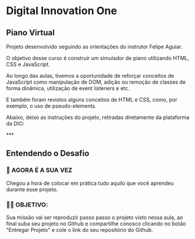 # Digital Innovation One

## Piano Virtual

Projeto desenvolvido seguindo as orientações do instrutor Felipe Aguiar.

O objetivo desse curso é construir um simulador de piano utilizando HTML, CSS e JavaScript.

Ao longo das aulas, tivemos a oportunidade de reforçar conceitos de JavaScript como manipulação de DOM, adição ou remoção de classes de forma dinâmica, utilização de event listeners e etc.

E também foram revistos alguns conceitos de HTML e CSS, como, por exemplo, o uso de pseudo-elements.

Abaixo, deixo as instruções do projeto, retiradas diretamente da plataforma da DIO:

<p>***</p>

## Entendendo o Desafio
 
### 🎯 AGORA É A SUA VEZ
Chegou a hora de colocar em prática tudo aquilo que você aprendeu durante esse projeto.

### 👨‍💻 OBJETIVO:
Sua missão vai ser reproduzir passo passo o projeto visto nessa aula, ao final
suba seu projeto no Github e compartilhe conosco clicando no botão "Entregar Projeto" e cole o link do seu repositório do Github.